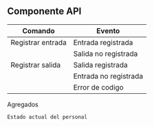 
## Componente API



| Comando               | Evento                |
| --------------------- | --------------------- |
| Registrar entrada     | Entrada registrada    |
|                       | Salida no registrada  |
| Registrar salida      | Salida registrada     |
|                       | Entrada no registrada |
|                       | Error de codigo       |


Agregados

    Estado actual del personal
     


